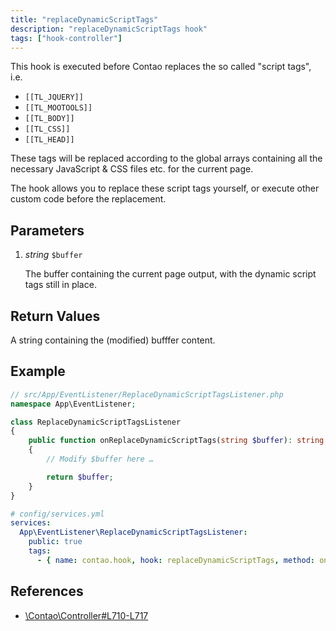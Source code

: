 ```yaml
---
title: "replaceDynamicScriptTags"
description: "replaceDynamicScriptTags hook"
tags: ["hook-controller"]
---
```



This hook is executed before Contao replaces the so called "script tags", i.e.

- `[[TL_JQUERY]]`
- `[[TL_MOOTOOLS]]`
- `[[TL_BODY]]`
- `[[TL_CSS]]`
- `[[TL_HEAD]]`

These tags will be replaced according to the global arrays containing all the necessary
JavaScript & CSS files etc. for the current page.

The hook allows you to replace these script tags yourself, or execute other custom
code before the replacement.


## Parameters

1. *string* `$buffer`

    The buffer containing the current page output, with the dynamic script tags 
    still in place.


## Return Values

A string containing the (modified) bufffer content.


## Example

```php
// src/App/EventListener/ReplaceDynamicScriptTagsListener.php
namespace App\EventListener;

class ReplaceDynamicScriptTagsListener
{
    public function onReplaceDynamicScriptTags(string $buffer): string
    {
        // Modify $buffer here …

        return $buffer;
    }
}
```

```yml
# config/services.yml
services:
  App\EventListener\ReplaceDynamicScriptTagsListener:
    public: true
    tags:
      - { name: contao.hook, hook: replaceDynamicScriptTags, method: onReplaceDynamicScriptTags }
```


## References

* [\Contao\Controller#L710-L717](https://github.com/contao/contao/blob/4.7.6/core-bundle/src/Resources/contao/library/Contao/Controller.php#L710-L717)
